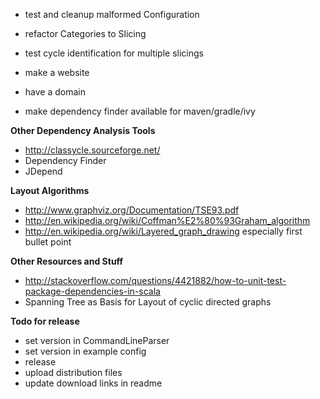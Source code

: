 * test and cleanup malformed Configuration
* refactor Categories to Slicing
* test cycle identification for multiple slicings

* make a website
* have a domain
* make dependency finder available for maven/gradle/ivy

**Other Dependency Analysis Tools** 
* http://classycle.sourceforge.net/
* Dependency Finder
* JDepend

**Layout Algorithms**
* http://www.graphviz.org/Documentation/TSE93.pdf
* http://en.wikipedia.org/wiki/Coffman%E2%80%93Graham_algorithm
* http://en.wikipedia.org/wiki/Layered_graph_drawing especially first bullet point

**Other Resources and Stuff**
* http://stackoverflow.com/questions/4421882/how-to-unit-test-package-dependencies-in-scala
* Spanning Tree as Basis for Layout of cyclic directed graphs


**Todo for release**
* set version in CommandLineParser
* set version in example config
* release
* upload distribution files
* update download links in readme


